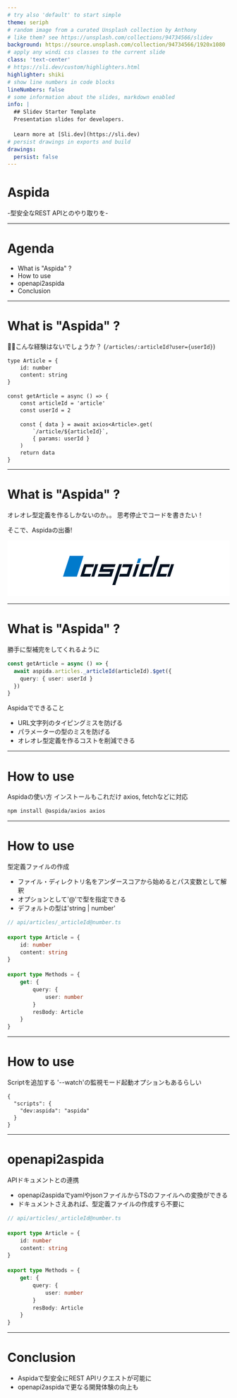 ```yaml
---
# try also 'default' to start simple
theme: seriph
# random image from a curated Unsplash collection by Anthony
# like them? see https://unsplash.com/collections/94734566/slidev
background: https://source.unsplash.com/collection/94734566/1920x1080
# apply any windi css classes to the current slide
class: 'text-center'
# https://sli.dev/custom/highlighters.html
highlighter: shiki
# show line numbers in code blocks
lineNumbers: false
# some information about the slides, markdown enabled
info: |
  ## Slidev Starter Template
  Presentation slides for developers.

  Learn more at [Sli.dev](https://sli.dev)
# persist drawings in exports and build
drawings:
  persist: false
---
```


# Aspida
-型安全なREST APIとのやり取りを-

---

# Agenda
- What is "Aspida" ?
- How to use
- openapi2aspida
- Conclusion

---

# What is "Aspida" ?
👨‍💻‍こんな経験はないでしょうか？
(`/articles/:articleId?user={userId}`)

```ts{all|7|11,12|all}
type Article = {
    id: number
    content: string
}

const getArticle = async () => {
    const articleId = 'article'
    const userId = 2
    
    const { data } = await axios<Article>.get(
        `/article/${articleId}`,
        { params: userId }
    )
    return data
}
```

---

# What is "Aspida" ?
オレオレ型定義を作るしかないのか。。
思考停止でコードを書きたい！

<div v-click class="text-xl p-2">

そこで、Aspidaの出番!

<img src="public/aspida.png" />

</div>

---

# What is "Aspida" ?
勝手に型補完をしてくれるように

```ts
const getArticle = async () => {
  await aspida.articles._articleId(articleId).$get({ 
    query: { user: userId } 
  })
}
```

Aspidaでできること
- URL文字列のタイピングミスを防げる
- パラメーターの型のミスを防げる
- オレオレ型定義を作るコストを削減できる

---

# How to use

Aspidaの使い方
インストールもこれだけ
axios, fetchなどに対応

```bash
npm install @aspida/axios axios
```

---

# How to use

型定義ファイルの作成
- ファイル・ディレクトリ名をアンダースコアから始めるとパス変数として解釈
- オプションとして'@'で型を指定できる
- デフォルトの型は'string | number'

```ts
// api/articles/_articleId@number.ts

export type Article = {
    id: number
    content: string
}

export type Methods = {
    get: {
        query: {
            user: number
        }
        resBody: Article
    }
}
```

---

# How to use

Scriptを追加する
'--watch'の監視モード起動オプションもあるらしい

```
{
  "scripts": {
    "dev:aspida": "aspida"
  }
}
```

---

# openapi2aspida

APIドキュメントとの連携
- openapi2aspidaでyamlやjsonファイルからTSのファイルへの変換ができる
- ドキュメントさえあれば、型定義ファイルの作成すら不要に

```ts
// api/articles/_articleId@number.ts

export type Article = {
    id: number
    content: string
}

export type Methods = {
    get: {
        query: {
            user: number
        }
        resBody: Article
    }
}
```

---

# Conclusion
- Aspidaで型安全にREST APIリクエストが可能に
- openapi2aspidaで更なる開発体験の向上も



[//]: # (# Welcome to Slidev)

[//]: # ()
[//]: # (Presentation slides for developers)

[//]: # ()
[//]: # (<div class="pt-12">)

[//]: # (  <span @click="$slidev.nav.next" class="px-2 py-1 rounded cursor-pointer" hover="bg-white bg-opacity-10">)

[//]: # (    Press Space for next page <carbon:arrow-right class="inline"/>)

[//]: # (  </span>)

[//]: # (</div>)

[//]: # ()
[//]: # (<div class="abs-br m-6 flex gap-2">)

[//]: # (  <button @click="$slidev.nav.openInEditor&#40;&#41;" title="Open in Editor" class="text-xl icon-btn opacity-50 !border-none !hover:text-white">)

[//]: # (    <carbon:edit />)

[//]: # (  </button>)

[//]: # (  <a href="https://github.com/slidevjs/slidev" target="_blank" alt="GitHub")

[//]: # (    class="text-xl icon-btn opacity-50 !border-none !hover:text-white">)

[//]: # (    <carbon-logo-github />)

[//]: # (  </a>)

[//]: # (</div>)

[//]: # ()
[//]: # (<!--)

[//]: # (The last comment block of each slide will be treated as slide notes. It will be visible and editable in Presenter Mode along with the slide. [Read more in the docs]&#40;https://sli.dev/guide/syntax.html#notes&#41;)

[//]: # (-->)

[//]: # ()
[//]: # (---)

[//]: # ()
[//]: # (# What is Slidev?)

[//]: # ()
[//]: # (Slidev is a slides maker and presenter designed for developers, consist of the following features)

[//]: # ()
[//]: # (- 📝 **Text-based** - focus on the content with Markdown, and then style them later)

[//]: # (- 🎨 **Themable** - theme can be shared and used with npm packages)

[//]: # (- 🧑‍💻 **Developer Friendly** - code highlighting, live coding with autocompletion)

[//]: # (- 🤹 **Interactive** - embedding Vue components to enhance your expressions)

[//]: # (- 🎥 **Recording** - built-in recording and camera view)

[//]: # (- 📤 **Portable** - export into PDF, PNGs, or even a hostable SPA)

[//]: # (- 🛠 **Hackable** - anything possible on a webpage)

[//]: # ()
[//]: # (<br>)

[//]: # (<br>)

[//]: # ()
[//]: # (Read more about [Why Slidev?]&#40;https://sli.dev/guide/why&#41;)

[//]: # ()
[//]: # (<!--)

[//]: # (You can have `style` tag in markdown to override the style for the current page.)

[//]: # (Learn more: https://sli.dev/guide/syntax#embedded-styles)

[//]: # (-->)

[//]: # ()
[//]: # (<style>)

[//]: # (h1 {)

[//]: # (  background-color: #2B90B6;)

[//]: # (  background-image: linear-gradient&#40;45deg, #4EC5D4 10%, #146b8c 20%&#41;;)

[//]: # (  background-size: 100%;)

[//]: # (  -webkit-background-clip: text;)

[//]: # (  -moz-background-clip: text;)

[//]: # (  -webkit-text-fill-color: transparent;)

[//]: # (  -moz-text-fill-color: transparent;)

[//]: # (})

[//]: # (</style>)

[//]: # ()
[//]: # (---)

[//]: # ()
[//]: # (# Navigation)

[//]: # ()
[//]: # (Hover on the bottom-left corner to see the navigation's controls panel, [learn more]&#40;https://sli.dev/guide/navigation.html&#41;)

[//]: # ()
[//]: # (### Keyboard Shortcuts)

[//]: # ()
[//]: # (|     |     |)

[//]: # (| --- | --- |)

[//]: # (| <kbd>right</kbd> / <kbd>space</kbd>| next animation or slide |)

[//]: # (| <kbd>left</kbd>  / <kbd>shift</kbd><kbd>space</kbd> | previous animation or slide |)

[//]: # (| <kbd>up</kbd> | previous slide |)

[//]: # (| <kbd>down</kbd> | next slide |)

[//]: # ()
[//]: # (<!-- https://sli.dev/guide/animations.html#click-animations -->)

[//]: # (<img)

[//]: # (  v-click)

[//]: # (  class="absolute -bottom-9 -left-7 w-80 opacity-50")

[//]: # (  src="https://sli.dev/assets/arrow-bottom-left.svg")

[//]: # (/>)

[//]: # (<p v-after class="absolute bottom-23 left-45 opacity-30 transform -rotate-10">Here!</p>)

[//]: # ()
[//]: # (---)

[//]: # (layout: image-right)

[//]: # (image: https://source.unsplash.com/collection/94734566/1920x1080)

[//]: # (---)

[//]: # ()
[//]: # (# Code)

[//]: # ()
[//]: # (Use code snippets and get the highlighting directly![^1])

[//]: # ()
[//]: # (```ts {all|2|1-6|9|all})

[//]: # (interface User {)

[//]: # (  id: number)

[//]: # (  firstName: string)

[//]: # (  lastName: string)

[//]: # (  role: string)

[//]: # (  text: string)

[//]: # (})

[//]: # ()
[//]: # (function updateUser&#40;id: number, update: User&#41; {)

[//]: # (  const user = getUser&#40;id&#41;)

[//]: # (  const newUser = {...user, ...update}  )

[//]: # (  saveUser&#40;id, newUser&#41;)

[//]: # (})

[//]: # (```)

[//]: # ()
[//]: # (<arrow v-click="3" x1="400" y1="420" x2="230" y2="330" color="#564" width="3" arrowSize="1" />)

[//]: # ()
[//]: # ([^1]: [Learn More]&#40;https://sli.dev/guide/syntax.html#line-highlighting&#41;)

[//]: # ()
[//]: # (<style>)

[//]: # (.footnotes-sep {)

[//]: # (  @apply mt-20 opacity-10;)

[//]: # (})

[//]: # (.footnotes {)

[//]: # (  @apply text-sm opacity-75;)

[//]: # (})

[//]: # (.footnote-backref {)

[//]: # (  display: none;)

[//]: # (})

[//]: # (</style>)

[//]: # ()
[//]: # ()
[//]: # (---)

[//]: # ()
[//]: # (# Components)

[//]: # ()
[//]: # (<div grid="~ cols-2 gap-4">)

[//]: # (<div>)

[//]: # ()
[//]: # (You can use Vue components directly inside your slides.)

[//]: # ()
[//]: # (We have provided a few built-in components like `<Tweet/>` and `<Youtube/>` that you can use directly. And adding your custom components is also super easy.)

[//]: # ()
[//]: # (```html)

[//]: # (<Counter :count="10" />)

[//]: # (```)

[//]: # ()
[//]: # (<!-- ./components/Counter.vue -->)

[//]: # (<Counter :count="10" m="t-4" />)

[//]: # ()
[//]: # (Check out [the guides]&#40;https://sli.dev/builtin/components.html&#41; for more.)

[//]: # ()
[//]: # (</div>)

[//]: # (<div>)

[//]: # ()
[//]: # (```html)

[//]: # (<Tweet id="1390115482657726468" />)

[//]: # (```)

[//]: # ()
[//]: # (<Tweet id="1390115482657726468" scale="0.65" />)

[//]: # ()
[//]: # (</div>)

[//]: # (</div>)

[//]: # ()
[//]: # ()
[//]: # (---)

[//]: # (class: px-20)

[//]: # (---)

[//]: # ()
[//]: # (# Themes)

[//]: # ()
[//]: # (Slidev comes with powerful theming support. Themes can provide styles, layouts, components, or even configurations for tools. Switching between themes by just **one edit** in your frontmatter:)

[//]: # ()
[//]: # (<div grid="~ cols-2 gap-2" m="-t-2">)

[//]: # ()
[//]: # (```yaml)

[//]: # (---)

[//]: # (theme: default)

[//]: # (---)

[//]: # (```)

[//]: # ()
[//]: # (```yaml)

[//]: # (---)

[//]: # (theme: seriph)

[//]: # (---)

[//]: # (```)

[//]: # ()
[//]: # (<img border="rounded" src="https://github.com/slidevjs/themes/blob/main/screenshots/theme-default/01.png?raw=true">)

[//]: # ()
[//]: # (<img border="rounded" src="https://github.com/slidevjs/themes/blob/main/screenshots/theme-seriph/01.png?raw=true">)

[//]: # ()
[//]: # (</div>)

[//]: # ()
[//]: # (Read more about [How to use a theme]&#40;https://sli.dev/themes/use.html&#41; and)

[//]: # (check out the [Awesome Themes Gallery]&#40;https://sli.dev/themes/gallery.html&#41;.)

[//]: # ()
[//]: # (---)

[//]: # (preload: false)

[//]: # (---)

[//]: # ()
[//]: # (# Animations)

[//]: # ()
[//]: # (Animations are powered by [@vueuse/motion]&#40;https://motion.vueuse.org/&#41;.)

[//]: # ()
[//]: # (```html)

[//]: # (<div)

[//]: # (  v-motion)

[//]: # (  :initial="{ x: -80 }")

[//]: # (  :enter="{ x: 0 }">)

[//]: # (  Slidev)

[//]: # (</div>)

[//]: # (```)

[//]: # ()
[//]: # (<div class="w-60 relative mt-6">)

[//]: # (  <div class="relative w-40 h-40">)

[//]: # (    <img)

[//]: # (      v-motion)

[//]: # (      :initial="{ x: 800, y: -100, scale: 1.5, rotate: -50 }")

[//]: # (      :enter="final")

[//]: # (      class="absolute top-0 left-0 right-0 bottom-0")

[//]: # (      src="https://sli.dev/logo-square.png")

[//]: # (    />)

[//]: # (    <img)

[//]: # (      v-motion)

[//]: # (      :initial="{ y: 500, x: -100, scale: 2 }")

[//]: # (      :enter="final")

[//]: # (      class="absolute top-0 left-0 right-0 bottom-0")

[//]: # (      src="https://sli.dev/logo-circle.png")

[//]: # (    />)

[//]: # (    <img)

[//]: # (      v-motion)

[//]: # (      :initial="{ x: 600, y: 400, scale: 2, rotate: 100 }")

[//]: # (      :enter="final")

[//]: # (      class="absolute top-0 left-0 right-0 bottom-0")

[//]: # (      src="https://sli.dev/logo-triangle.png")

[//]: # (    />)

[//]: # (  </div>)

[//]: # ()
[//]: # (  <div)

[//]: # (    class="text-5xl absolute top-14 left-40 text-[#2B90B6] -z-1")

[//]: # (    v-motion)

[//]: # (    :initial="{ x: -80, opacity: 0}")

[//]: # (    :enter="{ x: 0, opacity: 1, transition: { delay: 2000, duration: 1000 } }">)

[//]: # (    Slidev)

[//]: # (  </div>)

[//]: # (</div>)

[//]: # ()
[//]: # (<!-- vue script setup scripts can be directly used in markdown, and will only affects current page -->)

[//]: # (<script setup lang="ts">)

[//]: # (const final = {)

[//]: # (  x: 0,)

[//]: # (  y: 0,)

[//]: # (  rotate: 0,)

[//]: # (  scale: 1,)

[//]: # (  transition: {)

[//]: # (    type: 'spring',)

[//]: # (    damping: 10,)

[//]: # (    stiffness: 20,)

[//]: # (    mass: 2)

[//]: # (  })

[//]: # (})

[//]: # (</script>)

[//]: # ()
[//]: # (<div)

[//]: # (  v-motion)

[//]: # (  :initial="{ x:35, y: 40, opacity: 0}")

[//]: # (  :enter="{ y: 0, opacity: 1, transition: { delay: 3500 } }">)

[//]: # ()
[//]: # ([Learn More]&#40;https://sli.dev/guide/animations.html#motion&#41;)

[//]: # ()
[//]: # (</div>)

[//]: # ()
[//]: # (---)

[//]: # ()
[//]: # (# LaTeX)

[//]: # ()
[//]: # (LaTeX is supported out-of-box powered by [KaTeX]&#40;https://katex.org/&#41;.)

[//]: # ()
[//]: # (<br>)

[//]: # ()
[//]: # (Inline $\sqrt{3x-1}+&#40;1+x&#41;^2$)

[//]: # ()
[//]: # (Block)

[//]: # ($$)

[//]: # (\begin{array}{c})

[//]: # ()
[//]: # (\nabla \times \vec{\mathbf{B}} -\, \frac1c\, \frac{\partial\vec{\mathbf{E}}}{\partial t} &)

[//]: # (= \frac{4\pi}{c}\vec{\mathbf{j}}    \nabla \cdot \vec{\mathbf{E}} & = 4 \pi \rho \\)

[//]: # ()
[//]: # (\nabla \times \vec{\mathbf{E}}\, +\, \frac1c\, \frac{\partial\vec{\mathbf{B}}}{\partial t} & = \vec{\mathbf{0}} \\)

[//]: # ()
[//]: # (\nabla \cdot \vec{\mathbf{B}} & = 0)

[//]: # ()
[//]: # (\end{array})

[//]: # ($$)

[//]: # ()
[//]: # (<br>)

[//]: # ()
[//]: # ([Learn more]&#40;https://sli.dev/guide/syntax#latex&#41;)

[//]: # ()
[//]: # (---)

[//]: # ()
[//]: # (# Diagrams)

[//]: # ()
[//]: # (You can create diagrams / graphs from textual descriptions, directly in your Markdown.)

[//]: # ()
[//]: # (<div class="grid grid-cols-3 gap-10 pt-4 -mb-6">)

[//]: # ()
[//]: # (```mermaid {scale: 0.5})

[//]: # (sequenceDiagram)

[//]: # (    Alice->John: Hello John, how are you?)

[//]: # (    Note over Alice,John: A typical interaction)

[//]: # (```)

[//]: # ()
[//]: # (```mermaid {theme: 'neutral', scale: 0.8})

[//]: # (graph TD)

[//]: # (B[Text] --> C{Decision})

[//]: # (C -->|One| D[Result 1])

[//]: # (C -->|Two| E[Result 2])

[//]: # (```)

[//]: # ()
[//]: # (```plantuml {scale: 0.7})

[//]: # (@startuml)

[//]: # ()
[//]: # (package "Some Group" {)

[//]: # (  HTTP - [First Component])

[//]: # (  [Another Component])

[//]: # (})

[//]: # ()
[//]: # (node "Other Groups" {)

[//]: # (  FTP - [Second Component])

[//]: # (  [First Component] --> FTP)

[//]: # (})

[//]: # ()
[//]: # (cloud {)

[//]: # (  [Example 1])

[//]: # (})

[//]: # ()
[//]: # ()
[//]: # (database "MySql" {)

[//]: # (  folder "This is my folder" {)

[//]: # (    [Folder 3])

[//]: # (  })

[//]: # (  frame "Foo" {)

[//]: # (    [Frame 4])

[//]: # (  })

[//]: # (})

[//]: # ()
[//]: # ()
[//]: # ([Another Component] --> [Example 1])

[//]: # ([Example 1] --> [Folder 3])

[//]: # ([Folder 3] --> [Frame 4])

[//]: # ()
[//]: # (@enduml)

[//]: # (```)

[//]: # ()
[//]: # (</div>)

[//]: # ()
[//]: # ([Learn More]&#40;https://sli.dev/guide/syntax.html#diagrams&#41;)

[//]: # ()
[//]: # ()
[//]: # (---)

[//]: # (layout: center)

[//]: # (class: text-center)

[//]: # (---)

[//]: # ()
[//]: # (# Learn More)

[//]: # ()
[//]: # ([Documentations]&#40;https://sli.dev&#41; · [GitHub]&#40;https://github.com/slidevjs/slidev&#41; · [Showcases]&#40;https://sli.dev/showcases.html&#41;)
